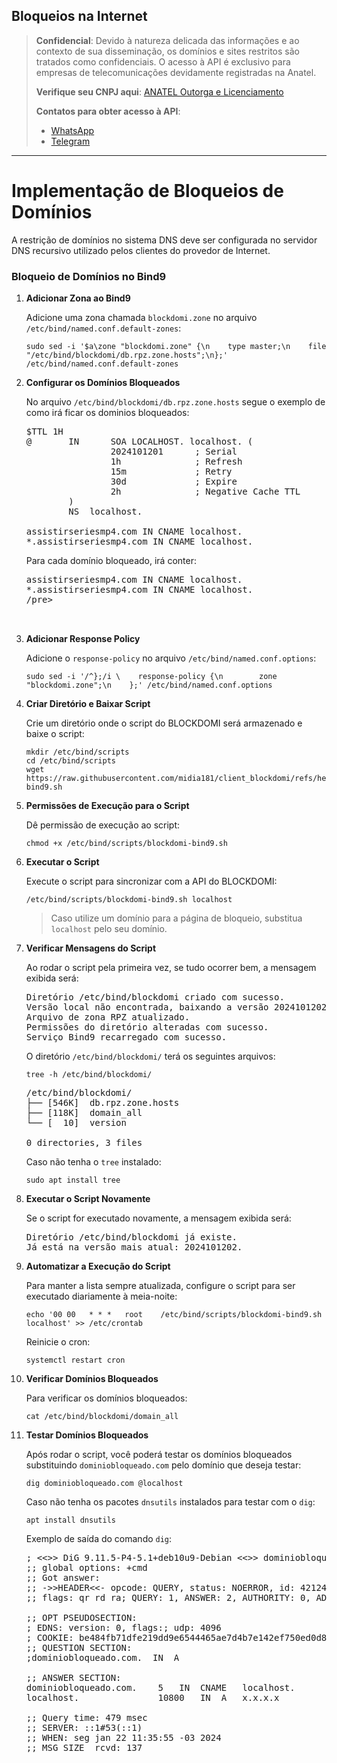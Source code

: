 ## Bloqueios na Internet

> **Confidencial**: Devido à natureza delicada das informações e ao contexto de sua disseminação, os domínios e sites restritos são tratados como confidenciais. O acesso à API é exclusivo para empresas de telecomunicações devidamente registradas na Anatel.
>
> **Verifique seu CNPJ aqui**: [ANATEL Outorga e Licenciamento](https://informacoes.anatel.gov.br/paineis/outorga-e-licenciamento)
>
> **Contatos para obter acesso à API**:
> - [WhatsApp](https://api.whatsapp.com/send/?phone=5584998667245&text=Como+obter+acesso+a+API%3F&type=phone_number&app_absent=0)
> - [Telegram](https://t.me/LucasMidia)

---

# Implementação de Bloqueios de Domínios

A restrição de domínios no sistema DNS deve ser configurada no servidor DNS recursivo utilizado pelos clientes do provedor de Internet.

### Bloqueio de Domínios no Bind9

1. **Adicionar Zona ao Bind9**

   Adicione uma zona chamada `blockdomi.zone` no arquivo `/etc/bind/named.conf.default-zones`:

   ```plaintext
   sudo sed -i '$a\zone "blockdomi.zone" {\n    type master;\n    file "/etc/bind/blockdomi/db.rpz.zone.hosts";\n};' /etc/bind/named.conf.default-zones
   ```


2. **Configurar os Domínios Bloqueados**

   No arquivo `/etc/bind/blockdomi/db.rpz.zone.hosts` segue o exemplo de como irá ficar os dominios bloqueados:

   <pre>
   $TTL 1H
   @       IN      SOA LOCALHOST. localhost. (
                   2024101201      ; Serial
                   1h              ; Refresh
                   15m             ; Retry
                   30d             ; Expire
                   2h              ; Negative Cache TTL
           )
           NS  localhost.

   assistirseriesmp4.com IN CNAME localhost.
   *.assistirseriesmp4.com IN CNAME localhost.
   </pre>


   Para cada domínio bloqueado, irá conter:

   <pre>
   assistirseriesmp4.com IN CNAME localhost.
   *.assistirseriesmp4.com IN CNAME localhost.
   /pre>


3. **Adicionar Response Policy**

   Adicione o `response-policy` no arquivo `/etc/bind/named.conf.options`:

   ```plaintext
   sudo sed -i '/^};/i \    response-policy {\n        zone "blockdomi.zone";\n    };' /etc/bind/named.conf.options
   ```


4. **Criar Diretório e Baixar Script**

   Crie um diretório onde o script do BLOCKDOMI será armazenado e baixe o script:

   ```plaintext
   mkdir /etc/bind/scripts
   cd /etc/bind/scripts
   wget https://raw.githubusercontent.com/midia181/client_blockdomi/refs/heads/main/blockdomi-bind9.sh
   ```


5. **Permissões de Execução para o Script**

   Dê permissão de execução ao script:

   ```plaintext
   chmod +x /etc/bind/scripts/blockdomi-bind9.sh
   ```


6. **Executar o Script**

   Execute o script para sincronizar com a API do BLOCKDOMI:

   ```plaintext
   /etc/bind/scripts/blockdomi-bind9.sh localhost
   ```


   > Caso utilize um domínio para a página de bloqueio, substitua `localhost` pelo seu domínio.

7. **Verificar Mensagens do Script**

   Ao rodar o script pela primeira vez, se tudo ocorrer bem, a mensagem exibida será:

   <pre>
   Diretório /etc/bind/blockdomi criado com sucesso.
   Versão local não encontrada, baixando a versão 2024101202.
   Arquivo de zona RPZ atualizado.
   Permissões do diretório alteradas com sucesso.
   Serviço Bind9 recarregado com sucesso.
   </pre>


   O diretório `/etc/bind/blockdomi/` terá os seguintes arquivos:

   ```plaintext
   tree -h /etc/bind/blockdomi/
   ```


   <pre>
   /etc/bind/blockdomi/
   ├── [546K]  db.rpz.zone.hosts
   ├── [118K]  domain_all
   └── [  10]  version

   0 directories, 3 files
   </pre>


   Caso não tenha o `tree` instalado:

   ```plaintext
   sudo apt install tree
   ```


8. **Executar o Script Novamente**

   Se o script for executado novamente, a mensagem exibida será:

   <pre>
   Diretório /etc/bind/blockdomi já existe.
   Já está na versão mais atual: 2024101202.
   </pre>


9. **Automatizar a Execução do Script**

   Para manter a lista sempre atualizada, configure o script para ser executado diariamente à meia-noite:

   ```plaintext
   echo '00 00   * * *   root    /etc/bind/scripts/blockdomi-bind9.sh localhost' >> /etc/crontab
   ```


   Reinicie o cron:

   ```plaintext
   systemctl restart cron
   ```


10. **Verificar Domínios Bloqueados**

    Para verificar os domínios bloqueados:

    ```plaintext
    cat /etc/bind/blockdomi/domain_all
    ```


11. **Testar Domínios Bloqueados**

    Após rodar o script, você poderá testar os domínios bloqueados substituindo `dominiobloqueado.com` pelo domínio que deseja testar:

    ```plaintext
    dig dominiobloqueado.com @localhost
    ```


    Caso não tenha os pacotes `dnsutils` instalados para testar com o `dig`:

    ```plaintext
    apt install dnsutils
    ```


    Exemplo de saída do comando `dig`:

    <pre>
    ; <<>> DiG 9.11.5-P4-5.1+deb10u9-Debian <<>> dominiobloqueado.com @localhost
    ;; global options: +cmd
    ;; Got answer:
    ;; ->>HEADER<<- opcode: QUERY, status: NOERROR, id: 42124
    ;; flags: qr rd ra; QUERY: 1, ANSWER: 2, AUTHORITY: 0, ADDITIONAL: 1

    ;; OPT PSEUDOSECTION:
    ; EDNS: version: 0, flags:; udp: 4096
    ; COOKIE: be484fb71dfe219dd9e6544465ae7d4b7e142ef750ed0d80 (good)
    ;; QUESTION SECTION:
    ;dominiobloqueado.com.	IN	A

    ;; ANSWER SECTION:
    dominiobloqueado.com.    5   IN  CNAME   localhost.
    localhost.               10800   IN  A   x.x.x.x

    ;; Query time: 479 msec
    ;; SERVER: ::1#53(::1)
    ;; WHEN: seg jan 22 11:35:55 -03 2024
    ;; MSG SIZE  rcvd: 137
    </pre>


